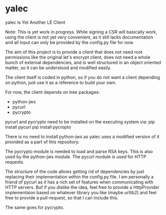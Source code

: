 # yalec
yalec is Yet Another LE Client

Note: This is yet work in progress. While signing a CSR will basically work,
using the client is not yet very convenient, as it still lacks documentation
and all input can only be provided by the config.py file for now.

The aim of this project is to provide a client that does not need root
permissions like the original let's encrypt client, does not need a whole
bunch of external dependencies, and is well structured in an object oriented
matter, so it can be understood and modified easily.

The client itself is coded in python, so if you do not want a client depending
on python, just use it as a reference to build your own.

For now, the client depends on tree packages:
* python-jws
* pycurl
* pycrypto

pycurl and pycrypto need to be installed on the executing system via:
  pip install pycurl
  pip install pycropto

There is no need to install python-jws as yalec uses a modified version of it
provided as a part of this repository.

The pycrypto module is needed to load and parse RSA keys. This is also used by
the python-jws module. The pycurl module is used for HTTP requests.

The structure of the code allows getting rid of dependencies by just replacing
their implementation within the config.py file. I am personally a friend of
pycurl as it has a rich set of features when communicating with HTTP servers.
Buf if you dislike the idea, feel free to provide a HttpProvider implementaion
based on whatever library you like (maybe urllib2) and feel free to provide
a pull-request, so that I can include this.

The same goes for pycrypto.



